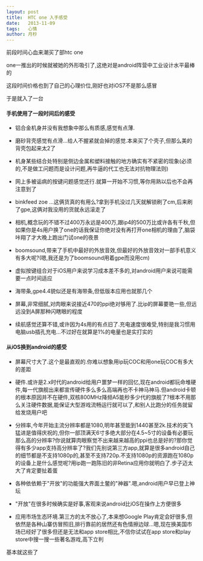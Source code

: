 ```yaml
---
layout: post
title:  HTC one 入手感受
date:   2013-11-09
tags:   心情
author: 月杪
---
```


前段时间心血来潮买了部htc one

one一推出的时候就被她的外形吸引了,这绝对是android阵营中工业设计水平最棒的

这段时间价格也到了自己的心理价位,刚好也对iOS7不是那么感冒

于是就入了一台

#### 手机使用了一段时间后的感受

<!--more-->
* 铝合金机身并没有我想象中那么有质感,感觉有点薄.

* 磨砂背壳感觉有点滑...给人不握紧就会掉的感觉.本来买了个壳子,但那么美的背壳包起来太2了

* 机身某些结合处特别是侧边金属和塑料接触的地方确实有不紧密的现象(必须的,不是做工问题而是设计问题,再牛逼的代工也无法对抗物理法则)

* 网上多被诟病的按键问题感觉还行.就算一开始不习惯,等你用熟以后也不会再注意到了

* binkfeed zoe ...这俩货真的有用么?拿到手机没过几天就解锁刷了cm,后来刷了gpe,这俩对我没用的货就永远滚走了

* 相机,概念玩的不错不过400万永远是400万,跟ip4的500万比或许各有千秋,但如果你是4s用户换了one的话我保证你绝对没有再打开one相机的理由了,脑袋咔翔了才大晚上跑出门试one的夜景

* boomsound,带来了手机中最好的外放音效,但最好的外放音效对一部手机意义有多大呢?(嗯,我还是为了boomsound用着gpe而没用cm)

* 虚拟按键组合对于iOS用户来说学习成本差不多的,对android用户来说可能需要一点时间适应

* 海带条,gpe4.4貌似还是有海带条,但低版本应用也就那几个

* 屏幕,非常细腻,对肉眼来说接近470的ppi绝对够用了.比ip的屏幕要艳一些,但远远没到A屏那种闪瞎眼的程度

* 续航感觉还算不错,或许因为4s用的有点旧了.充电速度很难受,特别是我习惯用电脑usb插孔充电...不过好在就算是1%的电量也是实打实的


#### 从iOS换到android的感受

* 屏幕尺寸大了.这个是最直观的.你难以想象用ip玩COC和用one玩COC有多大的差距

* 硬件.或许是2.x时代的android给用户噩梦一样的回忆,现在android都玩命堆硬件,每一代旗舰出来都宣传硬件多么多么高端再也不卡神马神马.但android卡顿的根本原因并不在硬件,双核800MHz降频A5能秒多少代的旗舰了?根本不用那么关注硬件数据,能保证大型游戏流畅运行就可以了,和别人比跑分的任务就留给发烧用户吧

* 分辨率,今年开始主流分辨率都是1080,明年甚至能到1440甚至2k.技术的突飞猛进是值得庆祝的,但你一部顶满天6寸多绝大部分在4.5~5寸的设备有必要玩那么高的分辨率?你说就算肉眼察觉不出来越来越高的ppi也总是好的?那你觉得有多少app支持高分辨率了?我们先别说第三方app,就算是很多android自己的细节都是不支持1080p的,甚至不支持720p.不支持1080p的资源跑在1080p的设备上是什么感觉呢?用ip跑一跑陈旧的非Retina应用你就明白了.步子迈太大了肯定要扯着蛋

* 各种依依赖于"开放"的功能强大界面土鳖的"神器".嗯,android用户早已登上神坛

* "开放"在很多时候确实是好事,客观来说android比iOS在操作上方便很多

* 应用市场生态环境.第三方的太不放心了,本来想Google Play肯定会好很多,但依然是各种山寨仿冒照旧,排行靠前的居然还有色情擦边球...嗯,现在换美国市场已经好了很多但还是无法和app store相比,不信你试试在app store和play store中搜一搜一些著名游戏,高下立判

基本就这些了